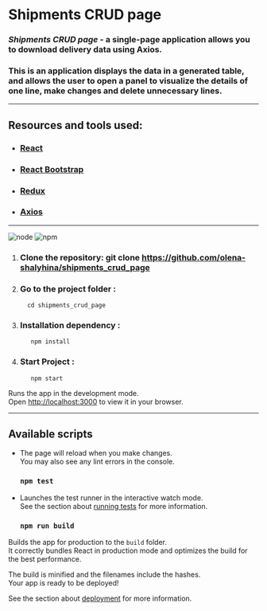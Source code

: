 # Shipments CRUD page

### **_Shipments CRUD page_** - a single-page application allows you to download delivery data using Axios.

### This is an application displays the data in a generated table, and allows the user to open a panel to visualize the details of one line, make changes and delete unnecessary lines.

---

## Resources and tools used:

- ### [React](https://reactjs.org)
- ### [React Bootstrap](https://react-bootstrap.netlify.app)
- ### [Redux](https://redux.js.org)
- ### [Axios](https://axios-http.com)

---

![node](https://img.shields.io/node/v/npm)
![npm](https://img.shields.io/npm/v/npm)

1.  ### Clone the repository: git clone https://github.com/olena-shalyhina/shipments_crud_page
2.  ### Go to the project folder :
          cd shipments_crud_page
3.  ### Installation dependency :

           npm install

4.  ### Start Project :
           npm start

Runs the app in the development mode.\
Open [http://localhost:3000](http://localhost:3000) to view it in your browser.

---

## Available scripts

- The page will reload when you make changes.\
  You may also see any lint errors in the console.

  ### `npm test`

- Launches the test runner in the interactive watch mode.\
  See the section about [running tests](https://facebook.github.io/create-react-app/docs/running-tests) for more information.

  ### `npm run build`

Builds the app for production to the `build` folder.\
It correctly bundles React in production mode and optimizes the build for the best performance.

The build is minified and the filenames include the hashes.\
Your app is ready to be deployed!

See the section about [deployment](https://facebook.github.io/create-react-app/docs/deployment) for more information.
